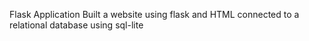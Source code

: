 Flask Application 
Built a website using flask and HTML 
connected to a relational database using sql-lite

